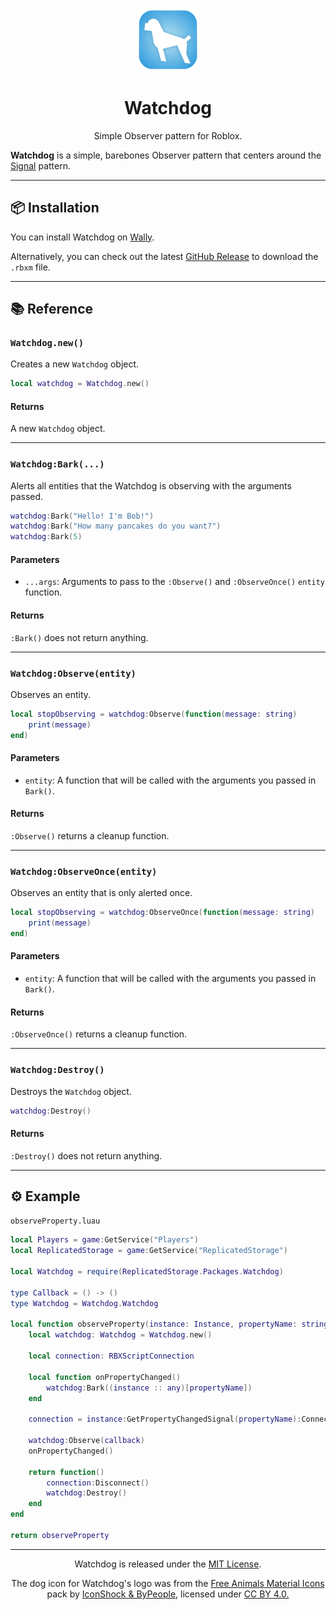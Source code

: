 <p align="center">
<p align="center">
	<img src="images/logo.svg" alt="Logo" width=20% height=20%>
</p>
<h1 align="center"> <b>Watchdog</b> </h1>
<p align = "center">Simple Observer pattern for Roblox.</p>
</p>

**Watchdog** is a simple, barebones Observer pattern that centers around the [Signal](https://sleitnick.github.io/RbxUtil/api/Signal/) pattern.

---

## 📦 Installation

You can install Watchdog on [Wally](https://wally.run/package/tracyspells/watchdog).

Alternatively, you can check out the latest [GitHub Release](https://github.com/tracyspells/watchdog/releases) to download the `.rbxm` file.

---

## 📚 Reference

### `Watchdog.new()`

Creates a new `Watchdog` object.

```lua
local watchdog = Watchdog.new()
```

#### Returns

A new `Watchdog` object.

---
### `Watchdog:Bark(...)`

Alerts all entities that the Watchdog is observing with the arguments passed.


```lua
watchdog:Bark("Hello! I'm Bob!")
watchdog:Bark("How many pancakes do you want?")
watchdog:Bark(5)
```

#### Parameters

- `...args`: Arguments to pass to the `:Observe()` and `:ObserveOnce()` `entity` function.

#### Returns

`:Bark()` does not return anything.

---

### `Watchdog:Observe(entity)`

Observes an entity.

```lua
local stopObserving = watchdog:Observe(function(message: string)
    print(message)
end)
```

#### Parameters

- `entity`: A function that will be called with the arguments you passed in `Bark()`.

#### Returns

`:Observe()` returns a cleanup function.

---

### `Watchdog:ObserveOnce(entity)`

Observes an entity that is only alerted once.

```lua
local stopObserving = watchdog:ObserveOnce(function(message: string)
    print(message)
end)
```

#### Parameters

- `entity`: A function that will be called with the arguments you passed in `Bark()`.

#### Returns

`:ObserveOnce()` returns a cleanup function.

---

### `Watchdog:Destroy()`

Destroys the `Watchdog` object.

```lua
watchdog:Destroy()
```

#### Returns

`:Destroy()`  does not return anything.

---

## ⚙️ Example

`observeProperty.luau`
```lua
local Players = game:GetService("Players")
local ReplicatedStorage = game:GetService("ReplicatedStorage")

local Watchdog = require(ReplicatedStorage.Packages.Watchdog)

type Callback = () -> ()
type Watchdog = Watchdog.Watchdog

local function observeProperty(instance: Instance, propertyName: string, callback: (value: any) -> ()): Callback
	local watchdog: Watchdog = Watchdog.new()
	
	local connection: RBXScriptConnection
	
	local function onPropertyChanged()
		watchdog:Bark((instance :: any)[propertyName])
	end
	
	connection = instance:GetPropertyChangedSignal(propertyName):Connect(onPropertyChanged)
	
	watchdog:Observe(callback)
	onPropertyChanged()
	
	return function()
		connection:Disconnect()
		watchdog:Destroy()
	end
end

return observeProperty
```

---

<p align="center">
Watchdog is released under the <a href="LICENSE.md">MIT License</a>.
</p>

<p align="center" xmlns:cc="http://creativecommons.org/ns#" xmlns:dct="http://purl.org/dc/terms/">
The dog icon for Watchdog's logo was from the 
<a property="dct:title" rel="cc:attributionURL" href="https://www.iconshock.com/material-design-icons/animals-icons/">Free Animals Material Icons</a> pack by <a rel="cc:attributionURL dct:creator" property="cc:attributionName" href="https://www.iconshock.com/">IconShock & ByPeople</a>, licensed under 
<a href="https://creativecommons.org/licenses/by/4.0/?ref=chooser-v1" target="_blank" rel="license noopener noreferrer" style="display:inline-block;">
CC BY 4.0.
</a>
</p>